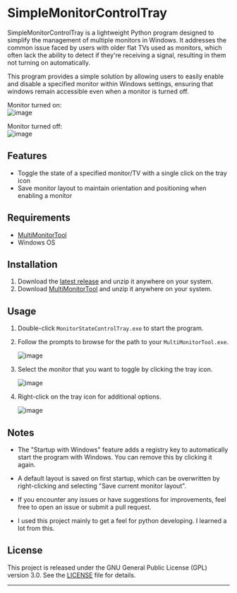 # SimpleMonitorControlTray

SimpleMonitorControlTray is a lightweight Python program designed to simplify the management of multiple monitors in Windows. It addresses the common issue faced by users with older flat TVs used as monitors, which often lack the ability to detect if they're receiving a signal, resulting in them not turning on automatically. 

This program provides a simple solution by allowing users to easily enable and disable a specified monitor within Windows settings, ensuring that windows remain accessible even when a monitor is turned off.

Monitor turned on: <br>
![image](https://github.com/wrecks-code/SimpleMonitorControlTray/assets/29825723/cdad92e9-95b9-4a47-b8d4-4a691c18fef4)

Monitor turned off: <br>
![image](https://github.com/wrecks-code/SimpleMonitorControlTray/assets/29825723/319efc4a-24e0-4ee0-a346-15fa44001169)


## Features

- Toggle the state of a specified monitor/TV with a single click on the tray icon
- Save monitor layout to maintain orientation and positioning when enabling a monitor


## Requirements

- [MultiMonitorTool](https://www.nirsoft.net/utils/multimonitortool-x64.zip)
- Windows OS

## Installation

1. Download the [latest release](https://github.com/wrecks-code/SimpleMonitorControlTray/releases/latest) and unzip it anywhere on your system.
2. Download [MultiMonitorTool](https://www.nirsoft.net/utils/multimonitortool-x64.zip) and unzip it anywhere on your system.

## Usage

1. Double-click `MonitorStateControlTray.exe` to start the program.
2. Follow the prompts to browse for the path to your `MultiMonitorTool.exe`.<br>

   ![image](https://github.com/wrecks-code/SimpleMonitorControlTray/assets/29825723/753a59a9-02f0-458d-8e0d-ac7fe3789a51)

3. Select the monitor that you want to toggle by clicking the tray icon.<br>

   ![image](https://github.com/wrecks-code/SimpleMonitorControlTray/assets/29825723/9561bd49-7f1a-4bb1-bafc-4ced81ab40d5)

5. Right-click on the tray icon for additional options.
   
   ![image](https://github.com/wrecks-code/SimpleMonitorControlTray/assets/29825723/40826a9e-c197-4c9d-9b5e-62dd208503c9)


## Notes

- The "Startup with Windows" feature adds a registry key to automatically start the program with Windows. You can remove this by clicking it again.
- A default layout is saved on first startup, which can be overwritten by right-clicking and selecting "Save current monitor layout".
- If you encounter any issues or have suggestions for improvements, feel free to open an issue or submit a pull request.

- I used this project mainly to get a feel for python developing. I learned a lot from this.

## License

This project is released under the GNU General Public License (GPL) version 3.0. See the [LICENSE](LICENSE) file for details.

---
